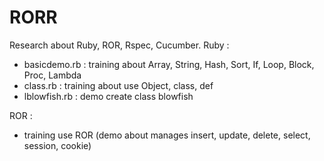 RORR
====

Research about Ruby, ROR, Rspec, Cucumber.
Ruby : 
 - basicdemo.rb : training about Array, String, Hash, Sort, If, Loop, Block, Proc, Lambda
 - class.rb : training about use Object, class, def
 - lblowfish.rb : demo create class blowfish

ROR : 
 - training use ROR (demo about manages insert, update, delete, select, session, cookie)

